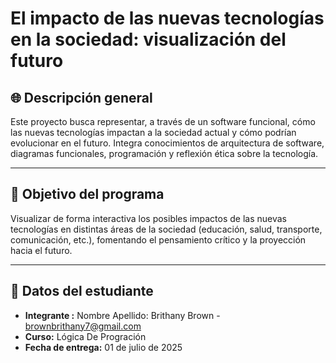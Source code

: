 # El impacto de las nuevas tecnologías en la sociedad: visualización del futuro

## 🌐 Descripción general

Este proyecto busca representar, a través de un software funcional, cómo las nuevas tecnologías impactan a la sociedad actual y cómo podrían evolucionar en el futuro. Integra conocimientos de arquitectura de software, diagramas funcionales, programación y reflexión ética sobre la tecnología.

---

## 🎯 Objetivo del programa

Visualizar de forma interactiva los posibles impactos de las nuevas tecnologías en distintas áreas de la sociedad (educación, salud, transporte, comunicación, etc.), fomentando el pensamiento crítico y la proyección hacia el futuro.

---

## 👥 Datos del estudiante


- **Integrante :** Nombre Apellido: Brithany Brown - brownbrithany7@gmail.com
- **Curso:** Lógica De Progración
- **Fecha de entrega:** 01 de julio de 2025


